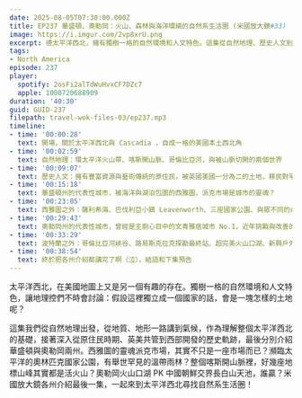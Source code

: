 ```yaml
---
date: 2025-08-05T07:30:00.000Z
title: EP237 華盛頓、奧勒岡：火山、森林與海洋環繞的自然系生活圈 (米國放大鏡#33)
image: https://i.imgur.com/2vp8xrU.png
excerpt: 德太平洋西北，擁有獨樹一格的自然環境和人文特色。這集從自然地理、歷史人文到各州城市景點介紹，帶您一起尋找火山、森林與海洋環繞的自然系生活圈！
tags:
- North America
episode: 237
player:
  spotify: 2osFi2alTdWuHvxCF7DZc7
  apple: 1000720688909
duration: '40:30'
guid: GUID-237
filepath: travel-wok-files-03/ep237.mp3
timeline:
- time: '00:00:28'
  text: 開場，關於太平洋西北與 Cascadia ，自成一格的美國本土西北角
- time: '00:02:59'
  text: 自然地理：環太平洋火山帶、喀斯開山脈、哥倫比亞河，與被山脈切開的兩個世界
- time: '00:09:07'
  text: 歷史人文：擁有豐富資源與藝術傳統的原住民，被英國美國一分為二的土地，移民對早期開發歷史的重要性
- time: '00:15:18'
  text: 華盛頓州的代表性城市，被海洋與湖泊包圍的西雅圖，派克市場是城市的靈魂？
- time: '00:23:05'
  text: 西雅圖之外：薩利希海、巴伐利亞小鎮 Leavenworth、三座國家公園、與眾不同的內陸
- time: '00:29:43'
  text: 奧勒岡州的代表性城市，曾經是主廚心目中的文青雅痞城市 No.1，近年挑戰與改善的希望
- time: '00:33:29'
  text: 波特蘭之外：哥倫比亞河峽谷、路易斯克拉克探勘最終站、超完美火山口湖、新興戶外咖聖地 Bend
- time: '00:38:54'
  text: 終於把各州介紹都講完了啊（泣），結語和下集預告
---
```

太平洋西北，在美國地圖上又是另一個有趣的存在。獨樹一格的自然環境和人文特色，讓地理控們不時會討論：假設這裡獨立成一個國家的話，會是一塊怎樣的土地呢？

這集我們從自然地理出發，從地質、地形一路講到氣候，作為理解整個太平洋西北的基礎，接著深入從原住民時期、英美共管到西部開發的歷史軌跡，最後分別介紹華盛頓與奧勒岡兩州。西雅圖的靈魂派克市場，其實不只是一座市場而已？瀕臨太平洋的奧林匹克國家公園，有舉世罕見的溫帶雨林？整個喀斯開山脈裡，好幾座地標山峰其實都是活火山？奧勒岡火山口湖 PK 中國朝鮮交界長白山天池，誰贏？米國放大鏡各州介紹最後一集，一起來到太平洋西北尋找自然系生活圈！
